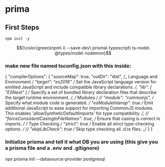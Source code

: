 # prima

## First Steps

```
npm init -y
```

$${\color{green}npm\ i\ --save-dev\ prisma\ typescript\ ts-node\ @types/node\ nodemon}$$

### make new file named tsconfig.json with this inside:

{
"compilerOptions": {
"sourceMap": true,
"outDir": "dist",
/_ Language and Environment _/
"target": "es2016" /_ Set the JavaScript language version for emitted JavaScript and include compatible library declarations. _/,
"lib": [
"ESNext"
] /_ Specify a set of bundled library declaration files that describe the target runtime environment. _/,
/_ Modules _/
// "module": "commonjs", /_ Specify what module code is generated. _/
"esModuleInterop": true /_ Emit additional JavaScript to ease support for importing CommonJS modules. This enables 'allowSyntheticDefaultImports' for type compatibility. _/,
// "forceConsistentCasingInFileNames": true, /_ Ensure that casing is correct in imports. _/
/_ Type Checking _/
"strict": true /_ Enable all strict type-checking options. _/
// "skipLibCheck": true /_ Skip type checking all .d.ts files. _/
}
}

### Initialize prisma and tell it what DB you are using (this give you a prisma file and a .env and .gitignore)

npx prisma init --datasource-provider postgresql
